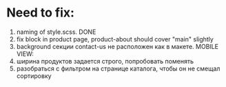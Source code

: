 # Need to fix:
1) naming of style.scss. DONE
2) fix block in product page, product-about should cover "main" slightly
3) background секции contact-us не расположен как в макете.
MOBILE VIEW:
3) ширина продуктов задается строго, попробовать поменять
4) разобраться с фильтром на странице каталога, чтобы он не смещал сортировку